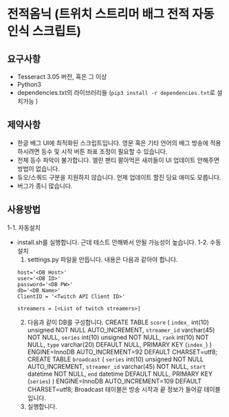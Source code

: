 # 전적옴닉 (트위치 스트리머 배그 전적 자동인식 스크립트)
## 요구사항
- Tesseract 3.05 버전, 혹은 그 이상 
- Python3
- dependencies.txt의 라이브러리들 (`pip3 install -r dependencies.txt`로 설치가능 )
     
## 제약사항 
- 한글 배그 UI에 최적화된 스크립트입니다. 영문 혹은 기타 언어의 배그 방송에 적용하시려면 등수 및 시작 버튼 좌표 조정이 필요할 수 있습니다. 
- 전체 등수 파악이 불가합니다. 엘린 팬티 팔아먹은 새끼들이 UI 업데이트 안해주면 방법이 없습니다.
- 듀오/스쿼드 구분을 지원하지 않습니다. 언제 업데이트 할진 딩요 애미도 모릅니다.
- 버그가 종니 많습니다.
## 사용방법
1-1. 자동설치
- install.sh를 실행합니다. 근데 테스트 안해봐서 안될 가능성이 높습니다.
1-2. 수동설치
    1. settings.py 파일을 만듭니다. 내용은 다음과 같아야 합니다.
    ```
    host='<DB Host>'
    user='<DB ID>'
    password='<DB PW>'
    db='<DB Name>'
    ClientID = '<Twitch API Client ID>'

    streamers = [<List of twitch streamers>]
    ```
    2. 다음과 같이 DB를 구성합니다.
        CREATE TABLE `score` (
        `index_` int(10) unsigned NOT NULL AUTO_INCREMENT,
        `streamer_id` varchar(45) NOT NULL,
        `series` int(10) unsigned NOT NULL,
        `rank` int(10) NOT NULL,
        `type` varchar(20) DEFAULT NULL,
        PRIMARY KEY (`index_`)
        ) ENGINE=InnoDB AUTO_INCREMENT=92 DEFAULT CHARSET=utf8;
        CREATE TABLE `broadcast` (
        `series` int(10) unsigned NOT NULL AUTO_INCREMENT,
        `streamer_id` varchar(45) NOT NULL,
        `start` datetime NOT NULL,
        `end` datetime DEFAULT NULL,
        PRIMARY KEY (`series`)
        ) ENGINE=InnoDB AUTO_INCREMENT=109 DEFAULT CHARSET=utf8;
    Broadcast 테이블은 방송 시작과 끝 정보가 들어갈 테이블입니다.   
    3. 실행합니다.
